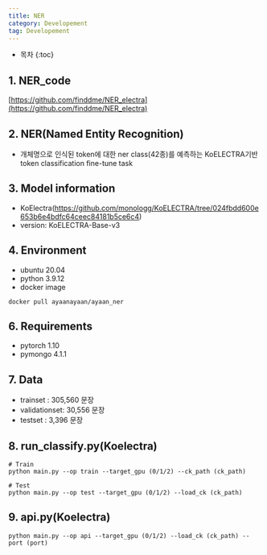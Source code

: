 ```yaml
---
title: NER
category: Developement
tag: Developement
---
```








* 목차
{:toc}









## 1\. NER_code
[https://github.com/finddme/NER_electra](https://github.com/finddme/NER_electra)

## 2\. NER(Named Entity Recognition)
- 개체명으로 인식된 token에 대한 ner class(42종)를 예측하는 KoELECTRA기반 token classification fine-tune task

## 3\. Model information
- KoElectra(https://github.com/monologg/KoELECTRA/tree/024fbdd600e653b6e4bdfc64ceec84181b5ce6c4)
- version: KoELECTRA-Base-v3

## 4\. Environment
- ubuntu 20.04
- python 3.9.12
- docker image
```
docker pull ayaanayaan/ayaan_ner
```

## 6\. Requirements
- pytorch 1.10
- pymongo 4.1.1

## 7\. Data
- trainset : 305,560 문장
- validationset: 30,556 문장
- testset : 3,396 문장


## 8\. run_classify.py(Koelectra)
```
# Train
python main.py --op train --target_gpu (0/1/2) --ck_path (ck_path)

# Test
python main.py --op test --target_gpu (0/1/2) --load_ck (ck_path)
```

## 9\. api.py(Koelectra)
```
python main.py --op api --target_gpu (0/1/2) --load_ck (ck_path) --port (port)
```


